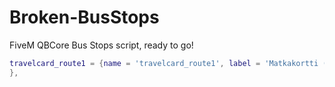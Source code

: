 # Broken-BusStops
FiveM QBCore Bus Stops script, ready to go!

```lua
travelcard_route1 = {name = 'travelcard_route1', label = 'Matkakortti (Reitti 1)', weight = 100, type = 'item', image = 'travelcard.png', unique = false, useable = true,description = 'Matkakortti, jolla pääset Reitti 1:n busseihin.'
},
```
